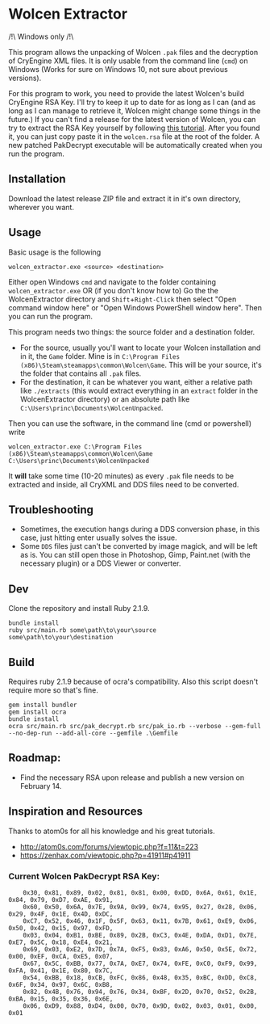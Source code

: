 # Wolcen Extractor

/!\ Windows only /!\\ 

This program allows the unpacking of Wolcen `.pak` files and the decryption of CryEngine XML files. 
It is only usable from the command line (`cmd`) on Windows (Works for sure on Windows 10, not sure about previous versions).

For this program to work, you need to provide the latest Wolcen's build CryEngine RSA Key. 
I'll try to keep it up to date for as long as I can (and as long as I can manage to retrieve it, Wolcen might change some things in the future.)
If you can't find a release for the latest version of Wolcen, you can try to extract the RSA Key yourself by following [this tutorial](http://atom0s.com/forums/viewtopic.php?f=11&t=223).
After you found it, you can just copy paste it in the `wolcen.rsa` file at the root of the folder. A new patched PakDecrypt executable will be automatically created when you run the program.

## Installation

Download the latest release ZIP file and extract it in it's own directory, wherever you want.

## Usage

Basic usage is the following

```
wolcen_extractor.exe <source> <destination>
```


Either open Windows `cmd` and navigate to the folder containing `wolcen_extractor.exe`
OR (if you don't know how to)
Go the the WolcenExtractor directory and `Shift`+`Right-Click` then select "Open command window here" or "Open Windows PowerShell window here".
Then you can run the program. 

This program needs two things: the source folder and a destination folder. 
- For the source, usually you'll want to locate your Wolcen installation and in it, the `Game` folder. Mine is in `C:\Program Files (x86)\Steam\steamapps\common\Wolcen\Game`. This will be your source, it's the folder that contains all `.pak` files.
- For the destination, it can be whatever you want, either a relative path like `./extracts` (this would extract everything in an `extract` folder in the WolcenExtractor directory) or an absolute path like `C:\Users\princ\Documents\WolcenUnpacked`.

Then you can use the software, in the command line (cmd or powershell) write

```
wolcen_extractor.exe C:\Program Files (x86)\Steam\steamapps\common\Wolcen\Game C:\Users\princ\Documents\WolcenUnpacked
```

It **will** take some time (10-20 minutes) as every `.pak` file needs to be extracted and inside, all CryXML and DDS files need to be converted.

## Troubleshooting

- Sometimes, the execution hangs during a DDS conversion phase, in this case, just hitting enter usually solves the issue.
- Some `DDS` files just can't be converted by image magick, and will be left as is. You can still open those in Photoshop, Gimp, Paint.net (with the necessary plugin) or a DDS Viewer or converter.

## Dev

Clone the repository and install Ruby 2.1.9.

```
bundle install
ruby src/main.rb some\path\to\your\source some\path\to\your\destination
```

## Build 

Requires ruby 2.1.9 because of ocra's compatibility. Also this script doesn't require more so that's fine.

```
gem install bundler
gem install ocra
bundle install
ocra src/main.rb src/pak_decrypt.rb src/pak_io.rb --verbose --gem-full --no-dep-run --add-all-core --gemfile .\Gemfile
```


## Roadmap: 

- Find the necessary RSA upon release and publish a new version on February 14.

## Inspiration and Resources

Thanks to atom0s for all his knowledge and his great tutorials.
- http://atom0s.com/forums/viewtopic.php?f=11&t=223
- https://zenhax.com/viewtopic.php?p=41911#p41911

### Current Wolcen PakDecrypt RSA Key:

```
    0x30, 0x81, 0x89, 0x02, 0x81, 0x81, 0x00, 0xDD, 0x6A, 0x61, 0x1E, 0x84, 0x79, 0xD7, 0xAE, 0x91,
    0x60, 0x50, 0x6A, 0x7E, 0x9A, 0x99, 0x74, 0x95, 0x27, 0x28, 0x06, 0x29, 0x4F, 0x1E, 0x4D, 0xDC,
    0xC7, 0x52, 0x46, 0x1F, 0x5F, 0x63, 0x11, 0x7B, 0x61, 0xE9, 0x06, 0x50, 0x42, 0x15, 0x97, 0xFD,
    0x03, 0x04, 0xB1, 0xBE, 0x89, 0x2B, 0xC3, 0x4E, 0xDA, 0xD1, 0x7E, 0xE7, 0x5C, 0x18, 0xE4, 0x21,
    0x69, 0x03, 0xE2, 0x7D, 0x7A, 0xF5, 0x83, 0xA6, 0x50, 0x5E, 0x72, 0x00, 0xEF, 0xCA, 0xE5, 0x07,
    0x67, 0x5C, 0xBB, 0x77, 0x7A, 0xE7, 0x74, 0xFE, 0xC0, 0xF9, 0x99, 0xFA, 0x41, 0x1E, 0x80, 0x7C,
    0x54, 0xBB, 0x18, 0xCB, 0xFC, 0x86, 0x48, 0x35, 0xBC, 0xDD, 0xC8, 0x6F, 0x34, 0x97, 0x6C, 0xB8,
    0x82, 0x4B, 0x76, 0x94, 0x76, 0x34, 0xBF, 0x2D, 0x70, 0x52, 0x2B, 0xBA, 0x15, 0x35, 0x36, 0x6E,
    0x06, 0xD9, 0x88, 0xD4, 0x00, 0x70, 0x9D, 0x02, 0x03, 0x01, 0x00, 0x01 
```